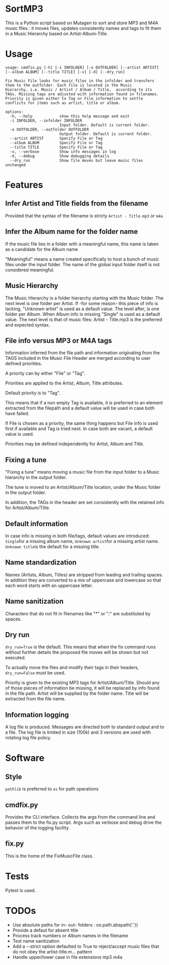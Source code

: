 # SortMP3 #

This is a Python script based on Mutagen to sort and store MP3 and M4A music files : it moves files, updates consistently names and tags to fit them in a Music Hierarchy based on Artist-Album-Title. 

# Usage
```
usage: cmdfix.py [-h] [-i INFOLDER] [-o OUTFOLDER] [--artist ARTIST] [--album ALBUM] [--title TITLE] [-v] [-d] [--dry_run]

Fix Music File looks for music files in the infolder and transfers them to the outfolder. Each file is located in the Music
Hierarchy, i.e. Music / Artist / Album / Title,  according to its TAGs. Missing tags are adjusted with information found in filenames.     
Priority is given either to Tag or File information to settle conflicts for items such as artist, title or album.

options:
  -h, --help            show this help message and exit
  -i INFOLDER, --infolder INFOLDER
                        Input folder. Default is current folder.
  -o OUTFOLDER, --outfolder OUTFOLDER
                        Output folder. Default is current folder.
  --artist ARTIST       Specify File or Tag
  --album ALBUM         Specify File or Tag
  --title TITLE         Specify File or Tag
  -v, --verbose         Show info messages in log
  -d, --debug           Show debugging details
  --dry_run             Show file moves but leave music files unchanged
```

# Features

## Infer Artist and Title fields from the filename

Provided that the syntax of the filename is stricty
`Artist - Title.mp3` or `m4a`

## Infer the Album name for the folder name
If the music file lies in a folder with a meaningful name, this name is taken as a candidate for the Album name

"Meaningful" means a name created specifically to host a bunch of music files under the input folder. The name of the global input folder itself is not considered meaningful.


## Music Hierarchy

The Music Hierarchy is  a folder hierarchy starting with the Music folder.
The next level is one folder per Artist.
If -for some reason- this piece of info is lacking, "Unknown artist" is used as a default value.
The level after, is one folder per Album.
When Album info is missing "Single" is used as a default value.
The next level is that of music files:  Artist - Title.mp3 is the preferred and expected syntax.


## File info versus MP3 or M4A tags
Information inferred from the file path and information originating from the TAGS included in the Music File Header are merged according to user defined priorities.

A priority can by either "File" or "Tag".

Priorities are applied to the Artist, Album, Title attributes.

Default priority is to "Tag".

This means that if a non empty Tag is available, it is preferred to an element extracted from the filepath and a default value will be used in case both have failed.

If File is chosen as a priority, the same thing happens but File info is used first if available and Tag is tried next. In case both are vacant, a default value is used.

Priorities may be defined independently for Artist, Album and Title.

## Fixing a tune

"Fixing a tune" means moving a music file from the input folder to a Music hierarchy in the output folder.

The tune is moved to an Artist/Album/Title location, under the Music folder in the output folder.

In addition, the TAGs in the header are set consistently with the retained info for Artist/Album/Title.

## Default information

In case info is missing in both file/tags, default values are introduced:
`Single`for a missing album name, `Unknown artist`for a missing artist name.
`Unknown title`is the default for a missing title.

## Name standardization

Names (Artists, Album, Titles) are stripped from leading and trailing spaces. In addition they are converted to a mix of uppercase and lowercase so that each word starts with an uppercase letter.


## Name sanitization

Characters that do not fit in filenames like "*" or ":" are substituted by spaces.

## Dry run

`dry_run=True` is the default. This means that when the fix command runs without further details the proposed file moves will be shown but not executed.

To actually move the files and modify their tags in their headers, `dry_run=False` must be used.


Priority is given to the existing MP3 tags for Artist/Album/Title.
Should any of those pieces of information be missing, it will be replaced by info found in the file path.
Artist will be supplied by the folder name.
Title will be extracted from the file name.

## Information logging

A log file is produced. Messages are directed both to standard output and to a file. The log file is limited in size (100k) and 3 versions are used with rotating log file policy.

# Software

## Style

`pathlib` is preferred to `os` for path operations

## cmdfix.py
Provides the CLI interface. Collects the args from the command line and passes them to the fix.py script.
Args such as verbose and debug drive the behavior of the logging facility.

## fix.py
This is the home of the FixMusicFile class.

# Tests

Pytest is used. 


# TODOs

- Use absolute paths for in- out- folders : os.path.abspath('.'))
- Provide a defaut for absent title
- Process track numbers or Album names in the filename 
- Test name sanitization
- Add a --strict option defaulted to True to reject/accept music files that do not obey the artist-title.m... pattern
- Handle upper/lower case in file extensions mp3 m4a

